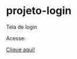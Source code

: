 # projeto-login
 Tela de login

Acesse:

<a href="https://erickhq.github.io/Documentos/GitHub/projeto-login"> Clique aqui! </a>